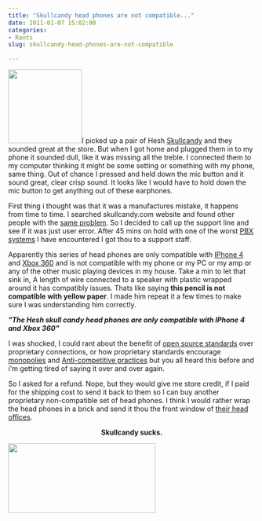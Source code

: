 ```yaml
---
title: "Skullcandy head phones are not compatible..."
date: 2011-01-07 15:02:00
categories:
- Rants
slug: skullcandy-head-phones-are-not-compatible

---
```


<img class="alignright size-thumbnail wp-image-1218" title="hesh-shattered-gray-headphones-glamor" src="/public/uploads/2011/01/hesh-shattered-gray-headphones-glamor-150x150.jpg" alt="" width="150" height="150" />I picked up a pair of Hesh <a href="http://ca.skullcandy.com/shop/hesh-shattered-gray.html">Skullcandy</a> and they sounded great at the store. But when I got home and plugged them in to my phone it sounded dull, like it was missing all the treble. I connected them to my computer thinking it might be some setting or something with my phone, same thing.  Out of chance I pressed and held down the mic button and it sound great, clear crisp sound. It looks like I would have to hold down the mic button to get anything out of these earphones.

First thing i thought was that it was a manufactures mistake, it happens from time to time. I searched skullcandy.com website and found other people with the <a href="http://ca.skullcandy.com/forum/over-ear-headphones/2813-mic-in-the-hesh-electric-animal.html">same problem</a>. So I decided to call up the support line and see if it was just user error. After 45 mins on hold with one of the worst <a href="http://en.wikipedia.org/wiki/Private_branch_exchange#Private_branch_exchange">PBX systems</a> I have encountered I got thou to a support staff.

Apparently this series of head phones are only compatible with <a href="http://en.wikipedia.org/wiki/IPhone_4">IPhone 4</a> and <a href="http://www.xbox.com/en-US/xbox360">Xbox 360</a> and is not compatible with my phone or my PC or my amp or any of the other music playing devices in my house. Take a min to let that sink in, A length of wire connected to a speaker with plastic wrapped around it has compatibly issues. Thats like saying <strong>this pencil is not compatible with yellow paper</strong>.  I made him repeat it a few times to make sure I was understanding him correctly.

<strong><em>"The Hesh skull candy head phones are only compatible with IPhone 4 and Xbox 360"</em></strong>

I was shocked, I could rant about the benefit of <a href="http://www.opensource.org/osr">open source standards</a> over proprietary connections, or how proprietary standards encourage <a href="http://en.wikipedia.org/wiki/Monopoly">monopolies</a> and <a href="http://en.wikipedia.org/wiki/Anti-competitive_practices">Anti-competitive practices</a> but you all heard this before and i'm getting tired of saying it over and over again.

So I asked for a refund. Nope, but they would give me store credit, if I paid for the shipping cost to send it back to them so I can buy another proprietary non-compatible set of head phones. I think I would rather wrap the head phones in a brick and send it thou the front window of <a href="http://maps.google.ca/maps?f=q&amp;source=s_q&amp;hl=en&amp;geocode=&amp;q=1441+west+UTE+BlV+Park+city,+utal,+84098&amp;sll=49.891235,-97.15369&amp;sspn=46.914964,114.169922&amp;ie=UTF8&amp;hq=&amp;hnear=1441+Ute+Blvd,+Park+City,+Summit,+Utah+84098,+United+States&amp;ll=40.724502,-111.539163&amp;spn=0.001681,0.003484&amp;z=19&amp;layer=c&amp;cbll=40.724404,-111.539064&amp;panoid=ymWL2l9mOil8q7-pLypBjg&amp;cbp=12,223.15,,0,7.98">their head offices</a>.
<p style="text-align: center;"><strong>Skullcandy sucks.</strong></p>
<p style="text-align: left;"><strong><a href="http://xkcd.com/743/"><img class="size-medium wp-image-1219 alignleft" title="infrastructures" src="/public/uploads/2011/01/infrastructures-300x142.png" alt="" width="300" height="142" /></a>
</strong></p>
